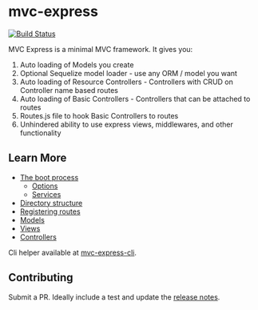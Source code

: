 # mvc-express

[![Build Status](https://travis-ci.org/pajtai/mvc-express.png?branch=master)](https://travis-ci.org/pajtai/mvc-express)

MVC Express is a minimal MVC framework. It gives you:

1. Auto loading of Models you create
1. Optional Sequelize model loader - use any ORM / model you want
1. Auto loading of Resource Controllers - Controllers with CRUD on Controller name based routes
1. Auto loading of Basic Controllers - Controllers that can be attached to routes
1. Routes.js file to hook Basic Controllers to routes
1. Unhindered ability to use express views, middlewares, and other functionality

## Learn More

* [The boot process](/mvc-express/boot)
    * [Options](/mvc-express/options)
    * [Services](/mvc-express/services)
* [Directory structure](/mvc-express/folders)
* [Registering routes](/mvc-express/routes)
* [Models](/mvc-express/models)
* [Views](/mvc-express/views)
* [Controllers](/mvc-express/controllers)

Cli helper available at [mvc-express-cli](https://github.com/pajtai/mvc-express-cli).

## Contributing

Submit a PR. Ideally include a test and update the [release notes](https://github.com/pajtai/mvc-express/blob/master/RELEASE-NOTES.md).
